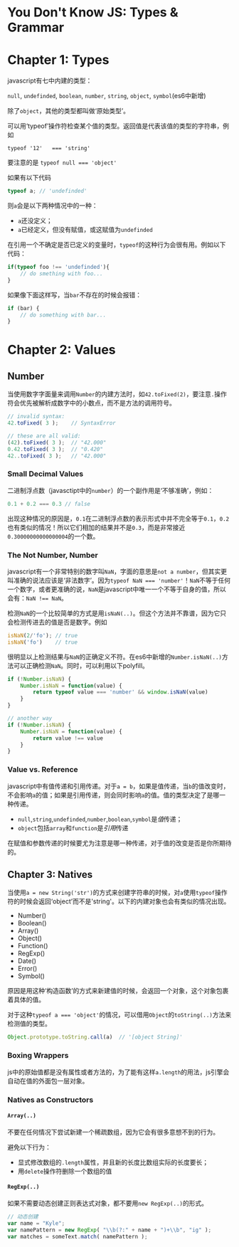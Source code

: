 # You Don't Know JS: Types & Grammar

# Chapter 1: Types

javascript有七中内建的类型：

`null`, `undefinded`, `boolean`, `number`, `string`, `object`, `symbol`(es6中新增)

除了`object`，其他的类型都叫做‘原始类型’。

可以用‘typeof’操作符检查某个值的类型。返回值是代表该值的类型的字符串，例如

```
typeof '12'   === 'string'
```

要注意的是 `typeof null === 'object'` 

如果有以下代码
```js
typeof a; // 'undefinded'
```

则`a`会是以下两种情况中的一种：

- `a`还没定义；
- `a`已经定义，但没有赋值，或这赋值为`undefinded`

在引用一个不确定是否已定义的变量时，`typeof`的这种行为会很有用。例如以下代码：

```js
if(typeof foo !== 'undefinded'){
	// do smething with foo...
}
```

如果像下面这样写，当`bar`不存在的时候会报错：

```js
if (bar) {
	// do something with bar...
}
```

# Chapter 2: Values

## Number

当使用数字字面量来调用`Number`的内建方法时，如`42.toFixed(2)`，要注意`.`操作符会优先被解析成数字中的小数点，而不是方法的调用符号。

```js
// invalid syntax:
42.toFixed( 3 );	// SyntaxError

// these are all valid:
(42).toFixed( 3 );	// "42.000"
0.42.toFixed( 3 );	// "0.420"
42..toFixed( 3 );	// "42.000"
```

### Small Decimal Values

二进制浮点数（javasctipt中的`number`）的一个副作用是‘不够准确’，例如：

```js
0.1 + 0.2 === 0.3 // false
```

出现这种情况的原因是，`0.1`在二进制浮点数的表示形式中并不完全等于`0.1`，`0.2`也有类似的情况！所以它们相加的结果并不是`0.3`，而是非常接近`0.30000000000000004`的一个数。

### The Not Number, Number

javascript有一个非常特别的数字叫`NaN`，字面的意思是`not a number`，但其实更叫准确的说法应该是‘非法数字’。因为`typeof NaN === 'number'`！`NaN`不等于任何一个数字，或者更准确的说，`NaN`是javascript中唯一一个不等于自身的值，所以会有：`NaN !== NaN`。

检测`NaN`的一个比较简单的方式是用`isNaN(..)`。但这个方法并不靠谱，因为它只会检测传进去的值是否是数字。例如

```js
isNaN(2/'fo'); // true
isNaN('fo')	   // true
```

很明显以上检测结果与`NaN`的正确定义不符。在es6中新增的`Number.isNaN(..)`方法可以正确检测`NaN`。同时，可以利用以下polyfill。

```js
if (!Number.isNaN) {
	Number.isNaN = function(value) {
		return typeof value === 'number' && window.isNaN(value)
	}
}

// another way 
if (!Number.isNaN) {
	Number.isNaN = function(value) {
		return value !== value
	}
}
```

### Value vs. Reference

javascript中有值传递和引用传递。对于`a = b`，如果是值传递，当`b`的值改变时，不会影响`a`的值；如果是引用传递，则会同时影响`a`的值。值的类型决定了是哪一种传递。

- `null`,`string`,`undefinded`,`number`,`boolean`,`symbol`是*值*传递；
- `object`包括`array`和`function`是*引用*传递

在赋值和参数传递的时候要尤为注意是哪一种传递，对于值的改变是否是你所期待的。

## Chapter 3: Natives

当使用`a = new String('str')`的方式来创建字符串的时候，对`a`使用`typeof`操作符的时候会返回‘object’而不是'string'。以下的内建对象也会有类似的情况出现。

- Number()
- Boolean()
- Array()
- Object()
- Function()
- RegExp()
- Date()
- Error()
- Symbol()

原因是用这种‘构造函数’的方式来新建值的时候，会返回一个对象，这个对象包裹着具体的值。

对于这种`typeof a === 'object'`的情况，可以借用`Object`的`toString(..)`方法来检测值的类型。

```js
Object.prototype.toString.call(a)  // '[object String]'
```

### Boxing Wrappers

js中的原始值都是没有属性或者方法的，为了能有这样`a.length`的用法，js引擎会自动在值的外面包一层对象。

### Natives as Constructors

#### `Array(..)`

不要在任何情况下尝试新建一个稀疏数组，因为它会有很多意想不到的行为。

避免以下行为：

- 显式修改数组的`.length`属性，并且新的长度比数组实际的长度要长；
- 用`delete`操作符删除一个数组的值

#### `RegExp(..)`

如果不需要动态创建正则表达式对象，都不要用`new RegExp(..)`的形式。

```js
// 动态创建
var name = "Kyle";
var namePattern = new RegExp( "\\b(?:" + name + ")+\\b", "ig" );
var matches = someText.match( namePattern );
```
